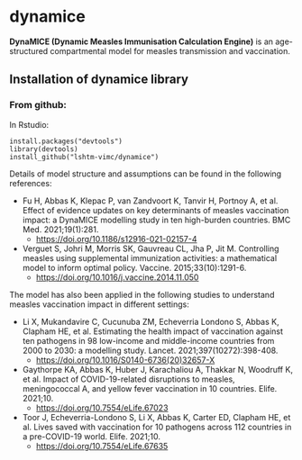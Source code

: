 # dynamice
**DynaMICE (Dynamic Measles Immunisation Calculation Engine)** is an age-structured compartmental model for measles transmission and vaccination. 

## Installation of dynamice library

### From github:
In Rstudio:
```
install.packages("devtools")
library(devtools)
install_github("lshtm-vimc/dynamice")
```

Details of model structure and assumptions can be found in the following references:
- Fu H, Abbas K, Klepac P, van Zandvoort K, Tanvir H, Portnoy A, et al. Effect of evidence updates on key determinants of measles vaccination impact: a DynaMICE modelling study in ten high-burden countries. BMC Med. 2021;19(1):281.
  - https://doi.org/10.1186/s12916-021-02157-4
- Verguet S, Johri M, Morris SK, Gauvreau CL, Jha P, Jit M. Controlling measles using supplemental immunization activities: a mathematical model to inform optimal policy. Vaccine. 2015;33(10):1291-6.
  - https://doi.org/10.1016/j.vaccine.2014.11.050

The model has also been applied in the following studies to understand measles vaccination impact in different settings:
- Li X, Mukandavire C, Cucunuba ZM, Echeverria Londono S, Abbas K, Clapham HE, et al. Estimating the health impact of vaccination against ten pathogens in 98 low-income and middle-income countries from 2000 to 2030: a modelling study. Lancet. 2021;397(10272):398-408.
  - https://doi.org/10.1016/S0140-6736(20)32657-X
- Gaythorpe KA, Abbas K, Huber J, Karachaliou A, Thakkar N, Woodruff K, et al. Impact of COVID-19-related disruptions to measles, meningococcal A, and yellow fever vaccination in 10 countries. Elife. 2021;10.
  - https://doi.org/10.7554/eLife.67023
- Toor J, Echeverria-Londono S, Li X, Abbas K, Carter ED, Clapham HE, et al. Lives saved with vaccination for 10 pathogens across 112 countries in a pre-COVID-19 world. Elife. 2021;10.
  - https://doi.org/10.7554/eLife.67635
